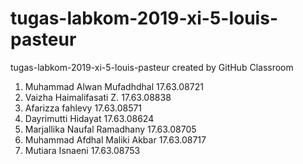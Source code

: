 # tugas-labkom-2019-xi-5-louis-pasteur
tugas-labkom-2019-xi-5-louis-pasteur created by GitHub Classroom
1. Muhammad Alwan Mufadhdhal 17.63.08721
2. Vaizha Haimalifasati Z. 17.63.08838
3. Afarizza fahlevy 17.63.08571
4. Dayrimutti Hidayat 17.63.08624
5. Marjallika Naufal Ramadhany 17.63.08705
6. Muhammad Afdhal Maliki Akbar 17.63.08717
7. Mutiara Isnaeni 17.63.08753

